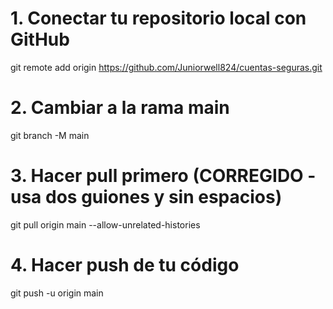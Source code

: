# 1. Conectar tu repositorio local con GitHub
git remote add origin https://github.com/Juniorwell824/cuentas-seguras.git

# 2. Cambiar a la rama main
git branch -M main

# 3. Hacer pull primero (CORREGIDO - usa dos guiones y sin espacios)
git pull origin main --allow-unrelated-histories

# 4. Hacer push de tu código
git push -u origin main
